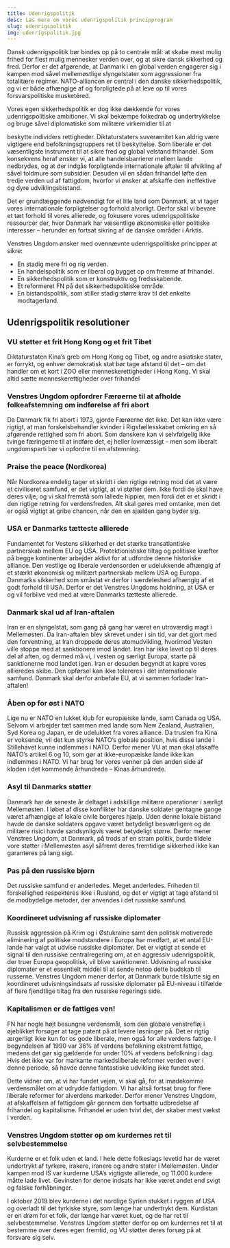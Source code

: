 ```yaml
---
title: Udenrigspolitik
desc: Læs mere om vores udenrigspolitik principprogram
slug: udenrigspolitik
img: udenrigspolitik.jpg
---
```


Dansk udenrigspolitik bør bindes op på to centrale mål: at skabe mest mulig frihed for flest mulig mennesker verden over, og at sikre dansk sikkerhed og fred. Derfor er det afgørende, at Danmark i en global verden engagerer sig i kampen mod såvel mellemøstlige slyngelstater som aggressioner fra totalitære regimer. NATO-alliancen er central i den danske sikkerhedspolitik, og vi er både afhængige af og forpligtede på at leve op til vores forsvarspolitiske musketéred.

Vores egen sikkerhedspolitik er dog ikke dækkende for vores udenrigspolitiske ambitioner. Vi skal bekæmpe folkedrab og undertrykkelse og bruge såvel diplomatiske som militære virkemidler til at

beskytte individers rettigheder. Diktaturstaters suverænitet kan aldrig være vigtigere end befolkningsgruppers ret til beskyttelse. Som liberale er det væsentligste instrument til at sikre fred og global velstand frihandel. Som konsekvens heraf ønsker vi, at alle handelsbarrierer mellem lande nedbrydes, og at der indgås forpligtende internationale aftaler til afvikling af såvel toldmure som subsidier. Desuden vil en sådan frihandel løfte den tredje verden ud af fattigdom, hvorfor vi ønsker at afskaffe den ineffektive og dyre udviklingsbistand.

Det er grundlæggende nødvendigt for et lille land som Danmark, at vi tager vores internationale forpligtelser og forhold alvorligt. Derfor skal vi bevare et tæt forhold til vores allierede, og fokusere vores udenrigspolitiske ressourcer der, hvor Danmark har væsentlige økonomiske eller politiske interesser – herunder en fortsat sikring af de danske områder i Arktis.

Venstres Ungdom ønsker med ovennævnte udenrigspolitiske principper at sikre:

- En stadig mere fri og rig verden.
- En handelspolitik som er liberal og bygget op om fremme af frihandel.
- En sikkerhedspolitik som er konstruktiv og fredsskabende.
- Et reformeret FN på det sikkerhedspolitiske område.
- En bistandspolitik, som stiller stadig større krav til det enkelte modtagerland. 

## Udenrigspolitik resolutioner

### VU støtter et frit Hong Kong og et frit Tibet 

Diktaturstaten Kina’s greb om Hong Kong og Tibet, og andre asiatiske stater, er forrykt, og enhver demokratisk stat bør tage afstand til det – om det handler om et kort i ZOO eller menneskerettigheder i Hong Kong. Vi skal altid sætte menneskerettigheder over frihandel

### Venstres Ungdom opfordrer Færøerne til at afholde folkeafstemning om indførelse af fri abort

Da Danmark fik fri abort i 1973, gjorde Færøerne det ikke. Det kan ikke være rigtigt, at man forskelsbehandler kvinder i Rigsfællesskabet omkring en så afgørende rettighed som fri abort. Som danskere kan vi selvfølgelig ikke tvinge færingerne til at indføre det, ej heller lovmæssigt – men som liberalt ungdomsparti bør vi opfordre til en afstemning.

### Praise the peace (Nordkorea)

Når Nordkorea endelig tager et skridt i den rigtige retning mod det at være et civiliseret samfund, er det vigtigt, at vi støtter dem. Ikke fordi de skal have deres vilje, og vi skal fremstå som lallede hippier, men fordi det er et skridt i den rigtige retning for verdensfreden. Alt skal gøres med omtanke, men det er også vigtigt at gribe chancen, når den en sjælden gang byder sig.

### USA er Danmarks tætteste allierede

Fundamentet for Vestens sikkerhed er det stærke transatlantiske partnerskab mellem EU og USA. Protektionistiske tiltag og politiske kræfter på begge kontinenter arbejder aktivt for at udfordre denne historiske alliance. Den vestlige og liberale verdensorden er udelukkende afhængig af et stærkt økonomisk og militært partnerskab mellem USA og Europa. Danmarks sikkerhed som småstat er derfor i særdeleshed afhængig af et godt forhold til USA. Derfor er det Venstres Ungdoms holdning, at USA er og vil forblive ved med at være Danmarks tætteste allierede.

### Danmark skal ud af Iran-aftalen

Iran er en slyngelstat, som gang på gang har været en utroværdig magt i Mellemøsten. Da Iran-aftalen blev skrevet under i sin tid, var det gjort med den forventning, at Iran droppede deres atomudvikling, hvorimod Vesten ville stoppe med at sanktionere imod landet. Iran har ikke levet op til deres del af aften, og dermed må vi, i vesten og særligt Europa, starte på sanktionerne mod landet igen. Iran er desuden begyndt at kapre vores allieredes skibe. Den opførsel kan ikke tolereres i det internationale samfund. Danmark skal derfor anbefale EU, at vi sammen forlader Iran-aftalen!

### Åben op for øst i NATO

Lige nu er NATO en lukket klub for europæiske lande, samt Canada og USA. Selvom vi arbejder tæt sammen med lande som New Zealand, Australien, Syd Korea og Japan, er de udelukket fra vores alliance. Da truslen fra Kina er voksende, vil det kun styrke NATO’s globale position, hvis disse lande i Stillehavet kunne indlemmes i NATO. Derfor mener VU at man skal afskaffe NATO’s artikel 6 og 10, som gør at ikke-europæiske lande ikke kan indlemmes i NATO. Vi har brug for vores venner på den anden side af kloden i det kommende århundrede – Kinas århundrede.

### Asyl til Danmarks støtter

Danmark har de seneste år deltaget i adskillige militære operationer i særligt Mellemøsten. I løbet af disse konflikter har danske soldater gentagne gange været afhængige af lokale civile borgeres hjælp. Uden denne lokale bistand havde de danske soldaters opgave været betydeligt besværligere og de militære risici havde sandsynligvis været betydeligt større. Derfor mener Venstres Ungdom, at Danmark, på trods af en stram politik, burde tildele vore støtter i Mellemøsten asyl såfremt deres fremtidige sikkerhed ikke kan garanteres på lang sigt.

### Pas på den russiske bjørn

Det russiske samfund er anderledes. Meget anderledes. Friheden til forskellighed respekteres ikke i Rusland, og det er vigtigt at tage afstand til de modbydelige metoder, der anvendes i det russiske samfund.

### Koordineret udvisning af russiske diplomater

Russisk aggression på Krim og i Østukraine samt den politisk motiverede eliminering af politiske modstandere i Europa har medført, at et antal EU-lande har valgt at udvise russiske diplomater. Det er vigtigt at sende et signal til den russiske centralregering om, at en aggressiv udenrigspolitik, der truer Europa geopolitisk, vil blive sanktioneret. Udvisning af russiske diplomater er et essentielt middel til at sende netop dette budskab til russerne. Venstres Ungdom mener derfor, at Danmark burde tilslutte sig en koordineret udvisningsindsats af russiske diplomater på EU-niveau i tilfælde af flere fjendtlige tiltag fra den russiske regerings side.

### Kapitalismen er de fattiges ven!

FN har nogle højt besungne verdensmål, som den globale venstrefløj i øjeblikket forsøger at tage patent på at levere løsninger på. Det er rigtig ærgerligt ikke kun for os gode liberale, men også for alle verdens fattige. I begyndelsen af 1990 var 36% af verdens befolkning ekstremt fattige, medens det gør sig gældende for under 10% af verdens befolkning i dag. Hvis det ikke var for markante markedsliberale reformer verden over i denne periode, så havde denne fantastiske udvikling ikke fundet sted. 

Dette vidner om, at vi har fundet vejen, vi skal gå, for at imødekomme verdensmålet om at udrydde fattigdom. Vi har altså fortsat brug for flere liberale reformer for alverdens markeder. Derfor mener Venstres Ungdom, at afskaffelsen af fattigdom går gennem den fortsatte udbredelse af frihandel og kapitalisme. Frihandel er uden tvivl det, der skaber mest vækst i verden.

### Venstres Ungdom støtter op om kurdernes ret til selvbestemmelse

Kurderne er et folk uden et land. I hele dette folkeslags levetid har de været undertrykt af tyrkere, irakere, iranere og andre stater i Mellemøsten. Under kampen mod IS var kurderne USA’s vigtigste allierede, og 11.000 kurdere måtte lade livet. Gevinsten for denne indsats har ikke været andet end svigt og falske forhåbninger. 

I oktober 2019 blev kurderne i det nordlige Syrien stukket i ryggen af USA og overladt til det tyrkiske styre, som længe har undertrykt dem. Kurdistan er en drøm for et folk, der længe har været kuet, og de har ret til selvbestemmelse. Venstres Ungdom støtter derfor op om kurdernes ret til at bestemme over deres egen fremtid, og VU støtter deres forsøg på at forsvare sig selv.